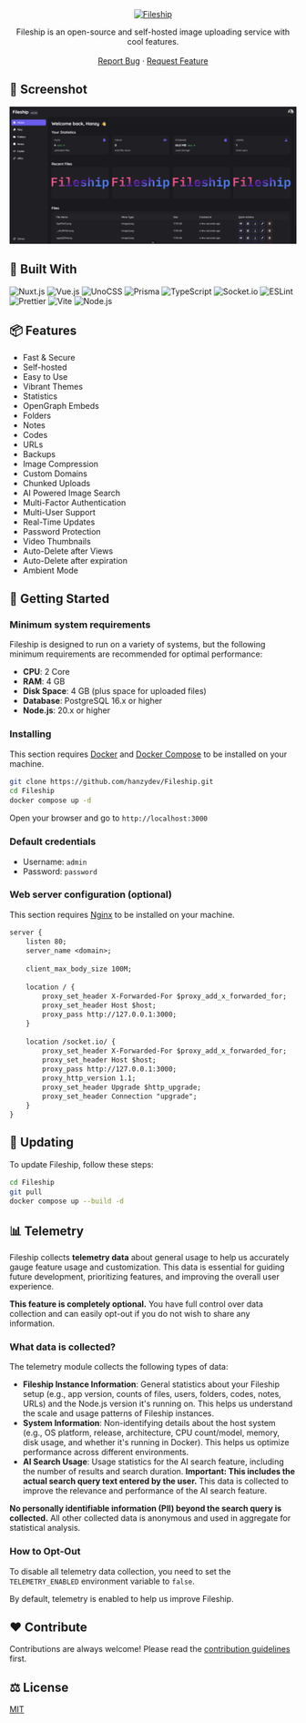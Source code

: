 <div align="center">
  <a href="https://github.com/hanzydev/Fileship">
    <img src="banner.png" alt="Fileship" width="550" height="110">
  </a>

  <p align="center">
    Fileship is an open-source and self-hosted image uploading service with cool features.
    <br />
    <br />
    <a href="https://github.com/hanzydev/Fileship/issues">Report Bug</a>
    ·
    <a href="https://github.com/hanzydev/Fileship/issues">Request Feature</a>
  </p>
</div>

## 📸 Screenshot

<img src="apps/dashboard/public/previews/fileship-desktop.png" alt="Screenshot">

## 🧰 Built With

![Nuxt.js](https://img.shields.io/static/v1?style=for-the-badge&message=Nuxt.js&color=222222&logo=Nuxt.js&logoColor=00DC82&label=)
![Vue.js](https://img.shields.io/static/v1?style=for-the-badge&message=Vue.js&color=222222&logo=Vue.js&logoColor=4FC08D&label=)
![UnoCSS](https://img.shields.io/static/v1?style=for-the-badge&message=UnoCSS&color=333333&logo=UnoCSS&logoColor=FFFFFF&label=)
![Prisma](https://img.shields.io/static/v1?style=for-the-badge&message=Prisma&color=2D3748&logo=Prisma&logoColor=FFFFFF&label=)
![TypeScript](https://img.shields.io/static/v1?style=for-the-badge&message=TypeScript&color=3178C6&logo=TypeScript&logoColor=FFFFFF&label=)
![Socket.io](https://img.shields.io/static/v1?style=for-the-badge&message=Socket.io&color=010101&logo=Socket.io&logoColor=FFFFFF&label=)
![ESLint](https://img.shields.io/static/v1?style=for-the-badge&message=ESLint&color=4B32C3&logo=ESLint&logoColor=FFFFFF&label=)
![Prettier](https://img.shields.io/static/v1?style=for-the-badge&message=Prettier&color=222222&logo=Prettier&logoColor=F7B93E&label=)
![Vite](https://img.shields.io/static/v1?style=for-the-badge&message=Vite&color=646CFF&logo=Vite&logoColor=FFFFFF&label=)
![Node.js](https://img.shields.io/static/v1?style=for-the-badge&message=Node.js&color=339933&logo=Node.js&logoColor=FFFFFF&label=)

## 📦 Features

- Fast & Secure
- Self-hosted
- Easy to Use
- Vibrant Themes
- Statistics
- OpenGraph Embeds
- Folders
- Notes
- Codes
- URLs
- Backups
- Image Compression
- Custom Domains
- Chunked Uploads
- AI Powered Image Search
- Multi-Factor Authentication
- Multi-User Support
- Real-Time Updates
- Password Protection
- Video Thumbnails
- Auto-Delete after Views
- Auto-Delete after expiration
- Ambient Mode

## 🚀 Getting Started

### Minimum system requirements

Fileship is designed to run on a variety of systems, but the following minimum requirements are recommended for optimal performance:

- **CPU**: 2 Core
- **RAM**: 4 GB
- **Disk Space**: 4 GB (plus space for uploaded files)
- **Database**: PostgreSQL 16.x or higher
- **Node.js**: 20.x or higher

### Installing

This section requires [Docker](https://www.docker.com/) and [Docker Compose](https://docs.docker.com/compose/) to be installed on your machine.

```sh
git clone https://github.com/hanzydev/Fileship.git
cd Fileship
docker compose up -d
```

Open your browser and go to `http://localhost:3000`

### Default credentials

- Username: `admin`
- Password: `password`

### Web server configuration (optional)

This section requires [Nginx](https://nginx.org/) to be installed on your machine.

```nginx
server {
    listen 80;
    server_name <domain>;

    client_max_body_size 100M;

    location / {
        proxy_set_header X-Forwarded-For $proxy_add_x_forwarded_for;
        proxy_set_header Host $host;
        proxy_pass http://127.0.0.1:3000;
    }

    location /socket.io/ {
        proxy_set_header X-Forwarded-For $proxy_add_x_forwarded_for;
        proxy_set_header Host $host;
        proxy_pass http://127.0.0.1:3000;
        proxy_http_version 1.1;
        proxy_set_header Upgrade $http_upgrade;
        proxy_set_header Connection "upgrade";
    }
}
```

## 🔄 Updating

To update Fileship, follow these steps:

```sh
cd Fileship
git pull
docker compose up --build -d
```

## 📊 Telemetry

Fileship collects **telemetry data** about general usage to help us accurately gauge feature usage and customization. This data is essential for guiding future development, prioritizing features, and improving the overall user experience.

**This feature is completely optional.** You have full control over data collection and can easily opt-out if you do not wish to share any information.

### What data is collected?

The telemetry module collects the following types of data:

- **Fileship Instance Information**: General statistics about your Fileship setup (e.g., app version, counts of files, users, folders, codes, notes, URLs) and the Node.js version it's running on. This helps us understand the scale and usage patterns of Fileship instances.
- **System Information**: Non-identifying details about the host system (e.g., OS platform, release, architecture, CPU count/model, memory, disk usage, and whether it's running in Docker). This helps us optimize performance across different environments.
- **AI Search Usage**: Usage statistics for the AI search feature, including the number of results and search duration. **Important: This includes the actual search query text entered by the user.** This data is collected to improve the relevance and performance of the AI search feature.

**No personally identifiable information (PII) beyond the search query is collected.** All other collected data is anonymous and used in aggregate for statistical analysis.

### How to Opt-Out

To disable all telemetry data collection, you need to set the `TELEMETRY_ENABLED` environment variable to `false`.

By default, telemetry is enabled to help us improve Fileship.

## ❤️ Contribute

Contributions are always welcome! Please read the [contribution guidelines](CONTRIBUTING.md) first.

## ⚖️ License

[MIT](LICENSE)
